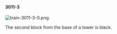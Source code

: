 #### 3011-3
![train-3011-3-0.png](https://github.com/lil-lab/nlvr/raw/master/nlvr/train/images/44/train-3011-3-0.png "train-3011-3-0.png")

The second block from the base of a tower is black.